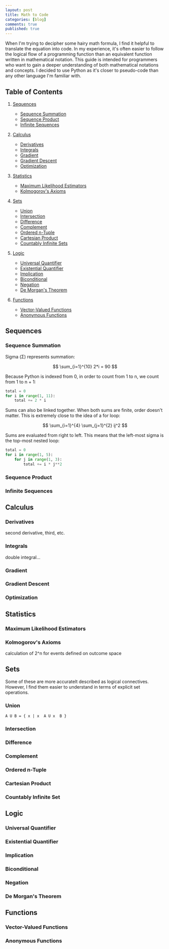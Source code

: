 ```yaml
---
layout: post
title: Math to Code
categories: [blog]
comments: true
published: true
---
```

<script src="https://cdnjs.cloudflare.com/ajax/libs/mathjax/2.7.0/MathJax.js?config=TeX-AMS-MML_HTMLorMML" type="text/javascript"></script>

<script type="text/x-mathjax-config">
    MathJax.Hub.Config({
        jax: ["input/TeX","output/HTML-CSS"],
        displayAlign: "left"
    });
</script>

When I'm trying to decipher some hairy math formula, I find it helpful to translate the equation into code. In my experience, it's often easier to follow the logical flow of a programming function than an equivalent function written in mathematical notation. This guide is intended for programmers who want to gain a deeper understanding of both mathematical notations and concepts. I decided to use Python as it's closer to pseudo-code than any other language I'm familiar with.

## Table of Contents

1. [Sequences](#sequences)
    - [Sequence Summation](#sequence-summation)
    - [Sequence Product](#sequence-product)
    - [Infinite Sequences](#infinite-sequences)
2. [Calculus](#calculus)
    - [Derivatives](#derivatives)
    - [Integrals](#integrals)
    - [Gradient](#gradient)
    - [Gradient Descent](#gradient-descent)
    - [Optimization](#optimization)
3. [Statistics](#statistics)
    - [Maximum Likelihood Estimators](#maximum-likelihood-estimators)
    - [Kolmogorov's Axioms](#kolmogorovs-axioms)
4. [Sets](#sets)
    - [Union](#union)
    - [Intersection](#intersection)
    - [Difference](#difference)
    - [Complement](#complement)
    - [Ordered n-Tuple](#ordered-n-tuple)
    - [Cartesian Product](#cartesian-product)
    - [Countably Infinite Sets](#countably-infinite-sets)
5. [Logic](#logic)
    - [Universal Quantifier](#universal-quantifier)
    - [Existential Quantifier](#universal-quantifier)
    - [Implication](#implication)
    - [Biconditional](#biconditional)
    - [Negation](#negation)
    - [De Morgan's Theorem](#de-morgans-theorem)


6. [Functions](#functions)
    - [Vector-Valued Functions](#vector-valued-functions)
    - [Anonymous Functions](#anonymous-functions)


## Sequences
### Sequence Summation
Sigma (Σ) represents summation:

$$ \sum_{i=1}^{10} 2*i = 90 $$

Because Python is indexed from 0, in order to count from 1 to n, we count from 1 to n + 1:
~~~python
total = 0
for i in range(1, 11):
    total += 2 * i
~~~

Sums can also be linked together. When both sums are finite, order doesn't matter. This is extremely close to the idea of a for loop:

$$
\sum_{i=1}^{4} \sum_{j=1}^{2} ij^2
$$

Sums are evaluated from right to left. This means that the left-most sigma is the top-most nested loop:

~~~python
total = 0
for i in range(1, 5):
    for j in range(1, 3):
        total += i * j**2
~~~

### Sequence Product

### Infinite Sequences


## Calculus
### Derivatives
second derivative, third, etc.

### Integrals
double integral...

### Gradient

### Gradient Descent

### Optimization


## Statistics
### Maximum Likelihood Estimators

### Kolmogorov's Axioms
calculation of 2^n for events defined on outcome space


## Sets
Some of these are more accuratelt described as logical connectives. However, I find them easier to understand in terms of explicit set operations.
### Union
    A U B = { x | x  A U x  B } 

### Intersection

### Difference

### Complement

### Ordered n-Tuple

### Cartesian Product

### Countably Infinite Set


## Logic
### Universal Quantifier

### Existential Quantifier

### Implication

### Biconditional

### Negation

### De Morgan's Theorem


## Functions
### Vector-Valued Functions

### Anonymous Functions


